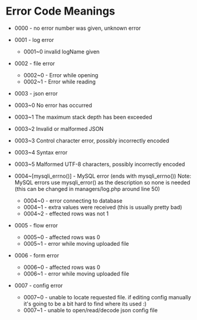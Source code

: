 # Error Code Meanings

 - 0000 - no error number was given, unknown error

 - 0001 - log error
   - 0001~0 invalid logName given

 - 0002 - file error
   - 0002~0 - Error while opening
   - 0002~1 - Error while reading

 - 0003 - json error
  - 0003~0 No error has occurred
  - 0003~1 The maximum stack depth has been exceeded
  - 0003~2 Invalid or malformed JSON
  - 0003~3 Control character error, possibly incorrectly encoded
  - 0003~4 Syntax error
  - 0003~5 Malformed UTF-8 characters, possibly incorrectly encoded

 - 0004~[mysqli_errno()] - MySQL error (ends with mysqli_errno()) Note: MySQL errors use mysqli_error() as the description so none is needed (this can be changed in managers/log.php around line 50)
   - 0004~0 - error connecting to database
   - 0004~1 - extra values were received (this is usually pretty bad)
   - 0004~2 - effected rows was not 1

 - 0005 - flow error
   - 0005~0 - affected rows was 0
   - 0005~1 - error while moving uploaded file

 - 0006 - form error
   - 0006~0 - affected rows was 0
   - 0006~1 - error while moving uploaded file

 - 0007 - config error
   - 0007~0 - unable to locate requested file. if editing config manually it's going to be a bit hard to find where its used :)
   - 0007~1 - unable to open/read/decode json config file
